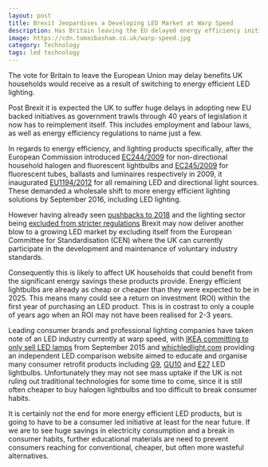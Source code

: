 ```yaml
---
layout: post
title: Brexit Jeopardises a Developing LED Market at Warp Speed
description: Has Britain leaving the EU delayed energy efficiency initiatives within the UK?
image: https://cdn.tomasbasham.co.uk/warp-speed.jpg
category: Technology
tags: led technology
---
```

The vote for Britain to leave the European Union may delay benefits UK
households would receive as a result of switching to energy efficient LED
lighting.

Post Brexit it is expected the UK to suffer huge delays in adopting new EU
backed initiatives as government trawls through 40 years of legislation it now
has to reimplement itself. This includes employment and labour laws, as well as
energy efficiency regulations to name just a few.

In regards to energy efficiency, and lighting products specifically, after the
European Commission introduced
[EC244/2009](http://eur-lex.europa.eu/LexUriServ/LexUriServ.do?uri=OJ:L:2009:076:0003:0016:en:PDF)
for non-directional household halogen and fluorescent lightbulbs and
[EC245/2009](http://eur-lex.europa.eu/LexUriServ/LexUriServ.do?uri=OJ:L:2009:076:0017:0044:en:PDF)
for fluorescent tubes, ballasts and luminaires respectively in 2009, it
inaugurated
[EU1194/2012](http://eur-lex.europa.eu/LexUriServ/LexUriServ.do?uri=OJ:L:2012:342:0001:0022:en:PDF)
for all remaining LED and directional light sources. These demanded a wholesale
shift to more energy efficient lighting solutions by September 2016, including
LED lighting.

However having already seen [pushbacks to
2018](https://www.theguardian.com/environment/2015/apr/20/eu-delays-ban-on-halogen-bulbs)
and the lighting sector being [excluded from stricter
regulations](https://www.theguardian.com/environment/2016/apr/12/lightbulbs-lighting-excluded-eu-regulations-energy-efficiency-advertising)
Brexit may now deliver another blow to a growing LED market by excluding itself
from the European Committee for Standardisation (CEN) where the UK can
currently participate in the development and maintenance of voluntary industry
standards.

Consequently this is likely to affect UK households that could benefit from the
significant energy savings these products provide. Energy efficient lightbulbs
are already as cheap or cheaper than they were expected to be in 2025. This
means many could see a return on investment (ROI) within the first year of
purchasing an LED product. This is in costrast to only a couple of years ago
when an ROI may not have been realised for 2-3 years.

Leading consumer brands and professional lighting companies have taken note of
an LED industry currently at warp speed, with [IKEA committing to only sell LED
lamps](https://www.theguardian.com/environment/2015/aug/10/ikea-ditches-conventional-lightbulbs-for-energy-saving-led-lighting)
from September 2015 and [whichledlight.com](https://www.whichledlight.com)
providing an independent LED comparison website aimed to educate and organise
many consumer retrofit products including
[G9](https://www.whichledlight.com/t/g9-led-bulbs),
[GU10](https://www.whichledlight.com/t/gu10-led-bulbs) and
[E27](https://www.whichledlight.com/t/e27-led-bulbs) LED lightbulbs.
Unfortunately they may not see mass uptake if the UK is not ruling out
traditional technologies for some time to come, since it is still often cheaper
to buy halogen lightbulbs and too difficult to break consumer habits.

It is certainly not the end for more energy efficient LED products, but is
going to have to be a consumer led initiative at least for the near future. If
we are to see huge savings in electricity consumption and a break in consumer
habits, further educational materials are need to prevent consumers reaching
for conventional, cheaper, but often more wasteful alternatives.
